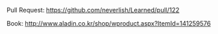 Pull Request: https://github.com/neverlish/Learned/pull/122

Book: http://www.aladin.co.kr/shop/wproduct.aspx?ItemId=141259576

